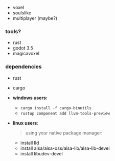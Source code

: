 - voxel
- soulslike
- multiplayer (maybe?)

### tools?

- rust
- godot 3.5
- magicavoxel

### dependencies

- rust
- cargo
- **windows users:**

  - `cargo install -f cargo-binutils` </br>
  - `rustup component add llvm-tools-preview`

- **linux users**:
  > using your native package manager:
  - install lld
  - install alsa/alsa-oss/alsa-lib/alsa-lib-devel
  - install libudev-devel
